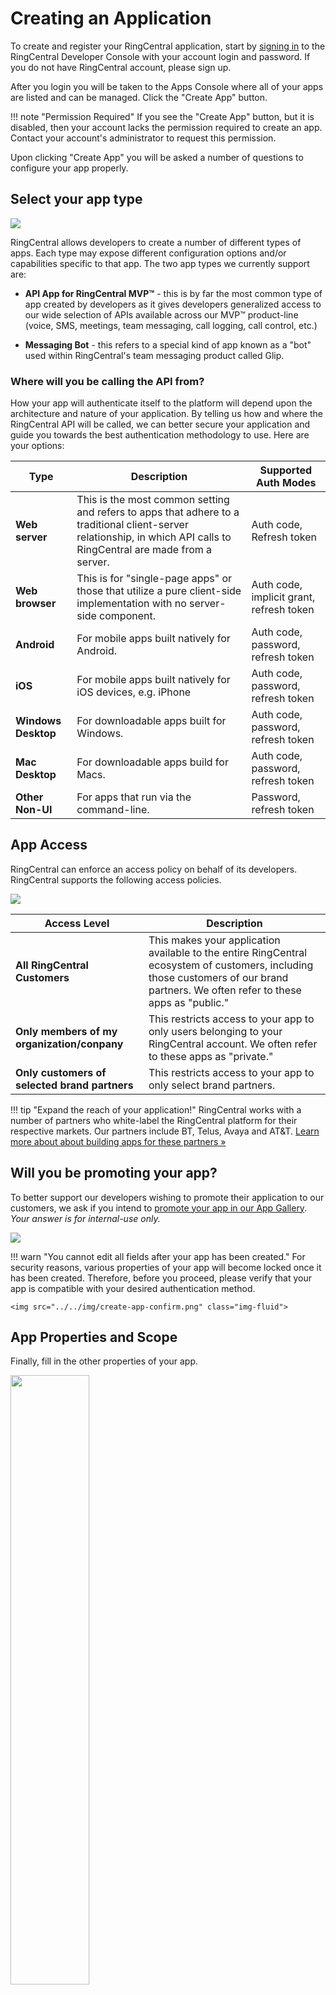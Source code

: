 # Creating an Application

To create and register your RingCentral application, start by [signing in](https://developers.ringcentral.com/login.html#/) to the RingCentral Developer Console with your account login and password. If you do not have RingCentral account, please sign up.

After you login you will be taken to the Apps Console where all of your apps are listed and can be managed. Click the "Create App" button.

!!! note "Permission Required"
    If you see the "Create App" button, but it is disabled, then your account lacks the permission required to create an app. Contact your account's administrator to request this permission.

Upon clicking "Create App" you will be asked a number of questions to configure your app properly. 

## Select your app type

<img src="../../img/create-app-type.png" class="img-fluid">

RingCentral allows developers to create a number of different types of apps. Each type may expose different configuration options and/or capabilities specific to that app. The two app types we currently support are:

* **API App for RingCentral MVP™** - this is by far the most common type of app created by developers as it gives developers generalized access to our wide selection of APIs available across our MVP™ product-line (voice, SMS, meetings, team messaging, call logging, call control, etc.)

* **Messaging Bot** - this refers to a special kind of app known as a "bot" used within RingCentral's team messaging product called Glip. 

### Where will you be calling the API from?

How your app will authenticate itself to the platform will depend upon the architecture and nature of your application. By telling us how and where the RingCentral API will be called, we can better secure your application and guide you towards the best authentication methodology to use. Here are your options:

| Type | Description | Supported Auth Modes | 
|-|-|-|
| **Web server** | This is the most common setting and refers to apps that adhere to a traditional client-server relationship, in which API calls to RingCentral are made from a server. | Auth code, Refresh token |
| **Web browser** | This is for "single-page apps" or those that utilize a pure client-side implementation with no server-side component. | Auth code, implicit grant, refresh token |
| **Android** | For mobile apps built natively for Android. | Auth code, password, refresh token |
| **iOS** | For mobile apps built natively for iOS devices, e.g. iPhone | Auth code, password, refresh token |
| **Windows Desktop** | For downloadable apps built for Windows. | Auth code, password, refresh token |
| **Mac Desktop** | For downloadable apps build for Macs. | Auth code, password, refresh token |
| **Other Non-UI** | For apps that run via the command-line. | Password, refresh token |

## App Access

RingCentral can enforce an access policy on behalf of its developers. RingCentral supports the following access policies.

<img src="../../img/create-app-access.png" class="img-fluid">

| Access Level | Description |
|-|-|
| **All RingCentral Customers** | This makes your application available to the entire RingCentral ecosystem of customers, including those customers of our brand partners. We often refer to these apps as "public." |
| **Only members of my organization/conpany** | This restricts access to your app to only users belonging to your RingCentral account. We often refer to these apps as "private." |
| **Only customers of selected brand partners** | This restricts access to your app to only select brand partners. |

!!! tip "Expand the reach of your application!"
    RingCentral works with a number of partners who white-label the RingCentral platform for their respective markets. Our partners include BT, Telus, Avaya and AT&T. [Learn more about about building apps for these partners &raquo;](../partner-compatibility/)

## Will you be promoting your app?

To better support our developers wishing to promote their application to our customers, we ask if you intend to [promote your app in our App Gallery](../app-gallery/). *Your answer is for internal-use only.*

<img src="../../img/create-app-promote.png" class="img-fluid">

!!! warn "You cannot edit all fields after your app has been created."
    For security reasons, various properties of your app will become locked once it has been created. Therefore, before you proceed, please verify that your app is compatible with your desired authentication method.
    
    <img src="../../img/create-app-confirm.png" class="img-fluid">

## App Properties and Scope

Finally, fill in the other properties of your app. 

<img src="../../img/create-app-properties.png" width="50%" class="img-fluid">

| Field | Description | 
|-|-|
| **Application Name** | Enter the name of your app. This name will be displayed to your users during authorization. |
| **Organization Name** | Enter the name of your organization. This name will be displayed to your users during authorization. You will only prompted for this the first time you create an app. | 
| **App Description** | Enter the text describing your app which is needed for app graduation only and will *not* be displayed to your app users. It should contain minimum 20 characters. |
| **App Permissions** | Enter the permissions, or "app scope" your app will require. This will restrict what APIs your app will have permission to call, and can protect your app from mis-use or abuse. |
| **URLs** | You may need to register a set of URLs for your app to facilitate a secure authorization process. | 

## What next? Code your app...

With your application having been created, you are now ready to begin building your app. Make note of your app's Client ID and Client Secret as you will need these when authenticating your app to the platform.

To help you get started, considering using one of the following Quick Starts:

* [SMS](../../sms/quick-start/)
* [Fax](../../fax/quick-start/)
* [Voice](../../voice/quick-start/)
* [Meetings](../../meetings/quick-start/)
  
